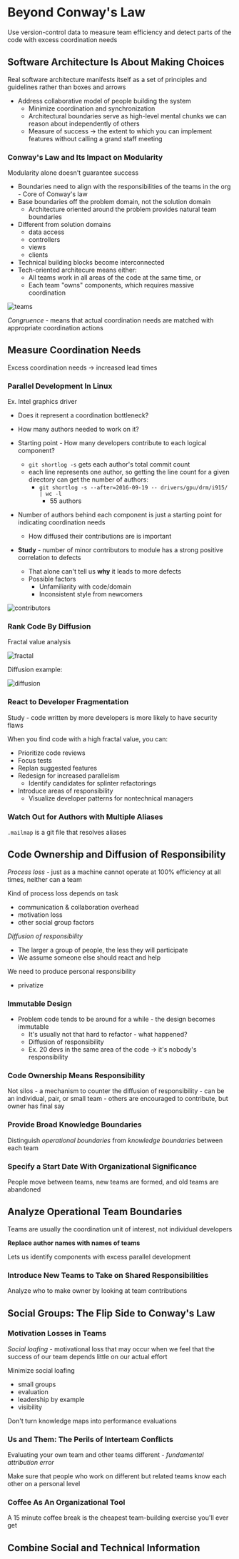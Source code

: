 # Beyond Conway's Law

Use version-control data to measure team efficiency and detect parts of the code with excess coordination needs

## Software Architecture Is About Making Choices

Real software architecture manifests itself as a set of principles and guidelines rather than boxes and arrows

- Address collaborative model of people building the system
    - Minimize coordination and synchronization
    - Architectural boundaries serve as high-level mental chunks we can reason about independently of others
    - Measure of success -> the extent to which you can implement features without calling a grand staff meeting

### Conway's Law and Its Impact on Modularity

Modularity alone doesn't guarantee success
- Boundaries need to align with the responsibilities of the teams in the org - Core of Conway's law
- Base boundaries off the problem domain, not the solution domain
    - Architecture oriented around the problem provides natural team boundaries
- Different from solution domains
    - data access
    - controllers
    - views
    - clients
- Technical building blocks become interconnected
- Tech-oriented architecure means either:
    - All teams work in all areas of the code at the same time, or
    - Each team "owns" components, which requires massive coordination

![teams](images/ch7_teams.png "teams")

*Congruence* - means that actual coordination needs are matched with appropriate coordination actions

## Measure Coordination Needs

Excess coordination needs -> increased lead times

### Parallel Development In Linux

Ex. Intel graphics driver
- Does it represent a coordination bottleneck?
- How many authors needed to work on it?

- Starting point - How many developers contribute to each logical component?
    - `git shortlog -s` gets each author's total commit count
    - each line represents one author, so getting the line count for a given directory can get the number of authors:
        - `git shortlog -s --after=2016-09-19 -- drivers/gpu/drm/i915/ | wc -l`
            - 55 authors
- Number of authors behind each component is just a starting point for indicating coordination needs
    - How diffused their contributions are is important
- **Study** - number of minor contributors to module has a strong positive correlation to defects
    - That alone can't tell us **why** it leads to more defects
    - Possible factors
        - Unfamiliarity with code/domain
        - Inconsistent style from newcomers

![contributors](images/ch7_contributors.png "contributors")

### Rank Code By Diffusion

Fractal value analysis

![fractal](images/ch7_fractal.png "fractal")

Diffusion example:

![diffusion](images/ch7_diffusion.png "diffusion")

### React to Developer Fragmentation

Study - code written by more developers is more likely to have security flaws

When you find code with a high fractal value, you can:
- Prioritize code reviews
- Focus tests
- Replan suggested features
- Redesign for increased parallelism
    - Identify candidates for splinter refactorings
- Introduce areas of responsibility
    - Visualize developer patterns for nontechnical managers

### Watch Out for Authors with Multiple Aliases

`.mailmap` is a git file that resolves aliases

## Code Ownership and Diffusion of Responsibility

*Process loss* - just as a machine cannot operate at 100% efficiency at all times, neither can a team

Kind of process loss depends on task
- communication & collaboration overhead
- motivation loss
- other social group factors

*Diffusion of responsibility*
- The larger a group of people, the less they will participate
- We assume someone else should react and help

We need to produce personal responsibility
- privatize 

### Immutable Design

- Problem code tends to be around for a while - the design becomes immutable
    - It's usually not that hard to refactor - what happened?
    - Diffusion of responsibility
    - Ex. 20 devs in the same area of the code -> it's nobody's responsibility

### Code Ownership Means Responsibility

Not silos - a mechanism to counter the diffusion of responsibility
    - can be an individual, pair, or small team
    - others are encouraged to contribute, but owner has final say

### Provide Broad Knowledge Boundaries

Distinguish *operational boundaries* from *knowledge boundaries* between each team

### Specify a Start Date With Organizational Significance

People move between teams, new teams are formed, and old teams are abandoned

## Analyze Operational Team Boundaries

Teams are usually the coordination unit of interest, not individual developers

**Replace author names with names of teams**

Lets us identify components with excess parallel development

### Introduce New Teams to Take on Shared Responsibilities

Analyze who to make owner by looking at team contributions

## Social Groups: The Flip Side to Conway's Law

### Motivation Losses in Teams

*Social loafing* - motivational loss that may occur when we feel that the success of our team depends little on our actual effort

Minimize social loafing
- small groups
- evaluation
- leadership by example
- visibility

Don't turn knowledge maps into performance evaluations

### Us and Them: The Perils of Interteam Conflicts

Evaluating your own team and other teams different - *fundamental attribution error*

Make sure that people who work on different but related teams know each other on a personal level

### Coffee As An Organizational Tool

A 15 minute coffee break is the cheapest team-building exercise you'll ever get

## Combine Social and Technical Information
